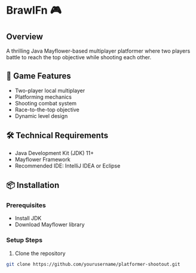# BrawlFn 🎮

## Overview
A thrilling Java Mayflower-based multiplayer platformer where two players battle to reach the top objective while shooting each other.

## 🚀 Game Features
- Two-player local multiplayer
- Platforming mechanics
- Shooting combat system
- Race-to-the-top objective
- Dynamic level design

## 🛠 Technical Requirements
- Java Development Kit (JDK) 11+
- Mayflower Framework
- Recommended IDE: IntelliJ IDEA or Eclipse

## 📦 Installation

### Prerequisites
- Install JDK
- Download Mayflower library

### Setup Steps
1. Clone the repository
```bash
git clone https://github.com/yourusername/platformer-shootout.git
